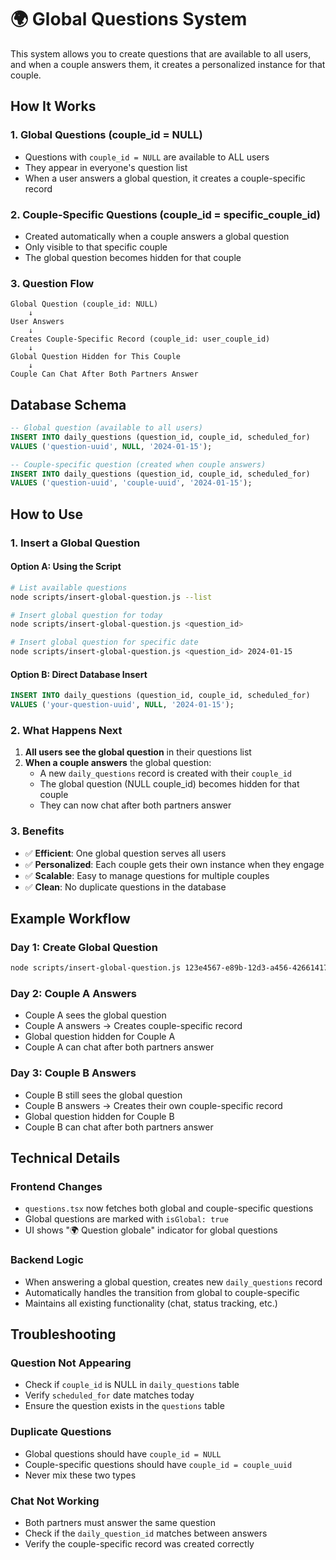 # 🌍 Global Questions System

This system allows you to create questions that are available to all users, and when a couple answers them, it creates a personalized instance for that couple.

## How It Works

### 1. **Global Questions (couple_id = NULL)**
- Questions with `couple_id = NULL` are available to ALL users
- They appear in everyone's question list
- When a user answers a global question, it creates a couple-specific record

### 2. **Couple-Specific Questions (couple_id = specific_couple_id)**
- Created automatically when a couple answers a global question
- Only visible to that specific couple
- The global question becomes hidden for that couple

### 3. **Question Flow**
```
Global Question (couple_id: NULL) 
    ↓
User Answers
    ↓
Creates Couple-Specific Record (couple_id: user_couple_id)
    ↓
Global Question Hidden for This Couple
    ↓
Couple Can Chat After Both Partners Answer
```

## Database Schema

```sql
-- Global question (available to all users)
INSERT INTO daily_questions (question_id, couple_id, scheduled_for) 
VALUES ('question-uuid', NULL, '2024-01-15');

-- Couple-specific question (created when couple answers)
INSERT INTO daily_questions (question_id, couple_id, scheduled_for) 
VALUES ('question-uuid', 'couple-uuid', '2024-01-15');
```

## How to Use

### 1. **Insert a Global Question**

#### Option A: Using the Script
```bash
# List available questions
node scripts/insert-global-question.js --list

# Insert global question for today
node scripts/insert-global-question.js <question_id>

# Insert global question for specific date
node scripts/insert-global-question.js <question_id> 2024-01-15
```

#### Option B: Direct Database Insert
```sql
INSERT INTO daily_questions (question_id, couple_id, scheduled_for) 
VALUES ('your-question-uuid', NULL, '2024-01-15');
```

### 2. **What Happens Next**

1. **All users see the global question** in their questions list
2. **When a couple answers** the global question:
   - A new `daily_questions` record is created with their `couple_id`
   - The global question (NULL couple_id) becomes hidden for that couple
   - They can now chat after both partners answer

### 3. **Benefits**

- ✅ **Efficient**: One global question serves all users
- ✅ **Personalized**: Each couple gets their own instance when they engage
- ✅ **Scalable**: Easy to manage questions for multiple couples
- ✅ **Clean**: No duplicate questions in the database

## Example Workflow

### Day 1: Create Global Question
```bash
node scripts/insert-global-question.js 123e4567-e89b-12d3-a456-426614174000
```

### Day 2: Couple A Answers
- Couple A sees the global question
- Couple A answers → Creates couple-specific record
- Global question hidden for Couple A
- Couple A can chat after both partners answer

### Day 3: Couple B Answers
- Couple B still sees the global question
- Couple B answers → Creates their own couple-specific record
- Global question hidden for Couple B
- Couple B can chat after both partners answer

## Technical Details

### Frontend Changes
- `questions.tsx` now fetches both global and couple-specific questions
- Global questions are marked with `isGlobal: true`
- UI shows "🌍 Question globale" indicator for global questions

### Backend Logic
- When answering a global question, creates new `daily_questions` record
- Automatically handles the transition from global to couple-specific
- Maintains all existing functionality (chat, status tracking, etc.)

## Troubleshooting

### Question Not Appearing
- Check if `couple_id` is NULL in `daily_questions` table
- Verify `scheduled_for` date matches today
- Ensure the question exists in the `questions` table

### Duplicate Questions
- Global questions should have `couple_id = NULL`
- Couple-specific questions should have `couple_id = couple_uuid`
- Never mix these two types

### Chat Not Working
- Both partners must answer the same question
- Check if the `daily_question_id` matches between answers
- Verify the couple-specific record was created correctly
